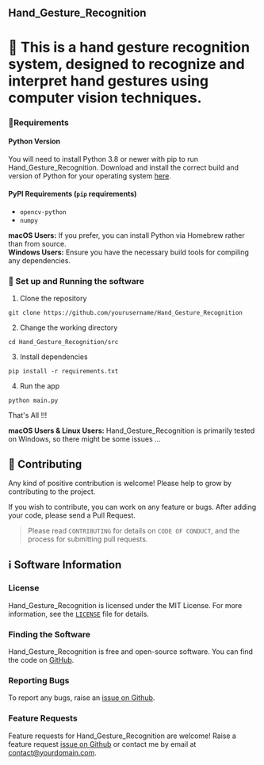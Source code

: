 ## Hand_Gesture_Recognition

# 👋 This is a hand gesture recognition system, designed to recognize and interpret hand gestures using computer vision techniques.

### 📝Requirements

#### Python Version

You will need to install Python 3.8 or newer with pip to run Hand_Gesture_Recognition. Download and install the correct
build and version of Python for your operating system [here](https://python.org/downloads).

#### PyPI Requirements (`pip` requirements)

* `opencv-python`
* `numpy`

**macOS Users:** If you prefer, you can install Python via Homebrew rather than from source.\
**Windows Users:** Ensure you have the necessary build tools for compiling any dependencies.

### 📜 Set up and Running the software

1. Clone the repository

```git clone https://github.com/yourusername/Hand_Gesture_Recognition```

2. Change the working directory

```cd Hand_Gesture_Recognition/src```

3. Install dependencies

```pip install -r requirements.txt```

4. Run the app

```python main.py```


That's All !!!

**macOS Users & Linux Users:** Hand_Gesture_Recognition is primarily tested on Windows, so there might be some issues ...

## 🤝 Contributing

Any kind of positive contribution is welcome! Please help to grow by contributing to the project.

If you wish to contribute, you can work on any feature or bugs. After adding your code, please send a Pull Request.

> Please read `CONTRIBUTING` for details on `CODE OF CONDUCT`, and the process for submitting pull requests.

## ℹ️ Software Information

### License

Hand_Gesture_Recognition is licensed under the MIT License. For more information, see the [`LICENSE`](command:_github.copilot.openRelativePath?%5B%7B%22scheme%22%3A%22file%22%2C%22authority%22%3A%22%22%2C%22path%22%3A%22%2FD%3A%2FZProjects%2FHand-Gesture-Recognation%2FLICENSE%22%2C%22query%22%3A%22%22%2C%22fragment%22%3A%22%22%7D%5D "d:\ZProjects\Hand-Gesture-Recognation\LICENSE") file for details.

### Finding the Software

Hand_Gesture_Recognition is free and open-source software. You can find the code on
[GitHub](https://github.com/yourusername/Hand_Gesture_Recognition).

### Reporting Bugs

To report any bugs, raise an [issue on Github](https://github.com/yourusername/Hand_Gesture_Recognition/issues/new?assignees=yourusername&labels=&template=bug_report.md).

### Feature Requests

Feature requests for Hand_Gesture_Recognition are welcome! Raise a feature request [issue on Github](https://github.com/yourusername/Hand_Gesture_Recognition/issues/new?assignees=yourusername&labels=&template=feature_request.md) or contact me by email at <contact@yourdomain.com>.
